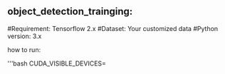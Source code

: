 ## object_detection_trainging: 

#Requirement: Tensorflow 2.x 
#Dataset: Your customized data 
#Python version: 3.x  


how to run:

'''bash
CUDA_VISIBLE_DEVICES=
